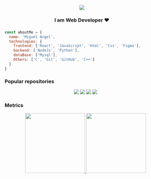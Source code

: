 <div align="center">
<img src='https://user-images.githubusercontent.com/82726832/161098390-ab36a887-d503-4365-9a58-a24e4192029a.png'>
  


<h3 align="center">I am Web Developer ♥<h3>
</div>

```javascript
const aboutMe = {
  name: 'Miguel Angel',
  technologies: {
    frontend: ['React', 'JavaScript', 'Html', 'Css', 'Figma'],
    backend: ['NodeJs', 'Python'],
    dataBase: ['Mysql'],
    Others: ['C', 'Git', 'GitHub', 'C++']
  }
}
```

<h3>Popular repositories</h3>
  
<ul align='center'>
  <img src='https://github-readme-stats.vercel.app/api/pin/?username=MiguelBarreraDev&repo=AirBnB_clone&theme=tokyonight'>
  <img src='https://github-readme-stats.vercel.app/api/pin/?username=MiguelBarreraDev&repo=MergeSortAnimation&theme=tokyonight'>
  <img src='https://github-readme-stats.vercel.app/api/pin/?username=MiguelBarreraDev&repo=printf&theme=tokyonight'>
  <img src='https://github-readme-stats.vercel.app/api/pin/?username=MiguelBarreraDev&repo=simple_shell&theme=tokyonight'>
</ul>
  
<h3>Metrics</h3>
<ul align='center'>
<a href='https://github.com/MiguelBarreraDev'>
  <img src='https://github-readme-stats.vercel.app/api?username=MiguelBarreraDev&count_private=true&show_icons=true&theme=tokyonight' height='195px'/>
  </a>
<a href='https://github.com/MiguelBarreraDev'>
  <img src='https://github-readme-stats-eight-theta.vercel.app/api/top-langs/?username=MiguelBarreraDev&layout=compact&langs_count=8&theme=react' height='195px'/>
</a>
</ul>
<!---
- 🔭 I’m currently working on ...
- 🌱 I’m currently learning ...
- 👯 I’m looking to collaborate on ...
- 🤔 I’m looking for help with ...
- 💬 Ask me about ...
- 📫 How to reach me: ...
- 😄 Pronouns: ...
- ⚡ Fun fact: ...
-->
